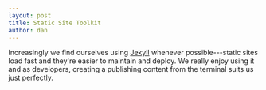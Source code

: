 ```yaml
---
layout: post
title: Static Site Toolkit
author: dan
---
```


Increasingly we find ourselves using [Jekyll][1] whenever possible---static sites load fast and they're easier to maintain and deploy. We really enjoy using it and as developers, creating a publishing content from the terminal suits us just perfectly. 

[1]: http://jekyllrb.com
